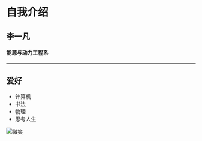 # 自我介绍

## 李一凡

#### 能源与动力工程系

---

##  爱好

- 计算机
- 书法
- 物理
- 思考人生

![微笑](https://cn.dreamstime.com/%E5%BA%93%E5%AD%98%E7%85%A7%E7%89%87-%E5%BE%AE%E7%AC%91-%E4%B8%8E%E5%88%B7%E5%AD%90%E5%86%B2%E7%A8%8B-image48655818)

